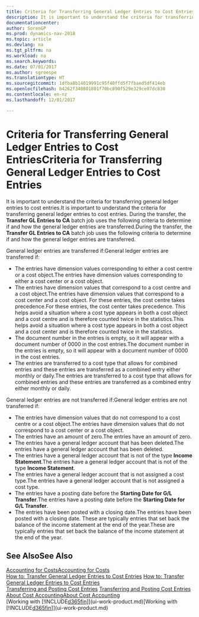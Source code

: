 ```yaml
---
title: Criteria for Transferring General Ledger Entries to Cost Entries
description: It is important to understand the criteria for transferring general ledger entries to cost entries. During the transfer, the **Transfer GL Entries to CA** batch job uses the following criteria to determine if and how the general ledger entries are transferred.
documentationcenter: 
author: SorenGP
ms.prod: dynamics-nav-2018
ms.topic: article
ms.devlang: na
ms.tgt_pltfrm: na
ms.workload: na
ms.search.keywords: 
ms.date: 07/01/2017
ms.author: sgroespe
ms.translationtype: HT
ms.sourcegitcommit: 1dfba8b14019991c95f40ffd5f7fbaed5df414eb
ms.openlocfilehash: b4262f340801801f70bc890f529e329ce07dc830
ms.contentlocale: en-nz
ms.lasthandoff: 12/01/2017

---
```

# <a name="criteria-for-transferring-general-ledger-entries-to-cost-entries"></a><span data-ttu-id="96bb5-104">Criteria for Transferring General Ledger Entries to Cost Entries</span><span class="sxs-lookup"><span data-stu-id="96bb5-104">Criteria for Transferring General Ledger Entries to Cost Entries</span></span>
<span data-ttu-id="96bb5-105">It is important to understand the criteria for transferring general ledger entries to cost entries.</span><span class="sxs-lookup"><span data-stu-id="96bb5-105">It is important to understand the criteria for transferring general ledger entries to cost entries.</span></span> <span data-ttu-id="96bb5-106">During the transfer, the **Transfer GL Entries to CA** batch job uses the following criteria to determine if and how the general ledger entries are transferred.</span><span class="sxs-lookup"><span data-stu-id="96bb5-106">During the transfer, the **Transfer GL Entries to CA** batch job uses the following criteria to determine if and how the general ledger entries are transferred.</span></span>  

<span data-ttu-id="96bb5-107">General ledger entries are transferred if:</span><span class="sxs-lookup"><span data-stu-id="96bb5-107">General ledger entries are transferred if:</span></span>  

-   <span data-ttu-id="96bb5-108">The entries have dimension values corresponding to either a cost centre or a cost object.</span><span class="sxs-lookup"><span data-stu-id="96bb5-108">The entries have dimension values corresponding to either a cost center or a cost object.</span></span>  
-   <span data-ttu-id="96bb5-109">The entries have dimension values that correspond to a cost centre and a cost object.</span><span class="sxs-lookup"><span data-stu-id="96bb5-109">The entries have dimension values that correspond to a cost center and a cost object.</span></span> <span data-ttu-id="96bb5-110">For these entries, the cost centre takes precedence.</span><span class="sxs-lookup"><span data-stu-id="96bb5-110">For these entries, the cost center takes precedence.</span></span> <span data-ttu-id="96bb5-111">This helps avoid a situation where a cost type appears in both a cost object and a cost centre and is therefore counted twice in the statistics.</span><span class="sxs-lookup"><span data-stu-id="96bb5-111">This helps avoid a situation where a cost type appears in both a cost object and a cost center and is therefore counted twice in the statistics.</span></span>  
-   <span data-ttu-id="96bb5-112">The document number in the entries is empty, so it will appear with a document number of 0000 in the cost entries.</span><span class="sxs-lookup"><span data-stu-id="96bb5-112">The document number in the entries is empty, so it will appear with a document number of 0000 in the cost entries.</span></span>  
-   <span data-ttu-id="96bb5-113">The entries are transferred to a cost type that allows for combined entries and these entries are transferred as a combined entry either monthly or daily.</span><span class="sxs-lookup"><span data-stu-id="96bb5-113">The entries are transferred to a cost type that allows for combined entries and these entries are transferred as a combined entry either monthly or daily.</span></span>  

<span data-ttu-id="96bb5-114">General ledger entries are not transferred if:</span><span class="sxs-lookup"><span data-stu-id="96bb5-114">General ledger entries are not transferred if:</span></span>  

-   <span data-ttu-id="96bb5-115">The entries have dimension values that do not correspond to a cost centre or a cost object.</span><span class="sxs-lookup"><span data-stu-id="96bb5-115">The entries have dimension values that do not correspond to a cost center or a cost object.</span></span>  
-   <span data-ttu-id="96bb5-116">The entries have an amount of zero.</span><span class="sxs-lookup"><span data-stu-id="96bb5-116">The entries have an amount of zero.</span></span>  
-   <span data-ttu-id="96bb5-117">The entries have a general ledger account that has been deleted.</span><span class="sxs-lookup"><span data-stu-id="96bb5-117">The entries have a general ledger account that has been deleted.</span></span>  
-   <span data-ttu-id="96bb5-118">The entries have a general ledger account that is not of the type **Income Statement**.</span><span class="sxs-lookup"><span data-stu-id="96bb5-118">The entries have a general ledger account that is not of the type **Income Statement**.</span></span>  
-   <span data-ttu-id="96bb5-119">The entries have a general ledger account that is not assigned a cost type.</span><span class="sxs-lookup"><span data-stu-id="96bb5-119">The entries have a general ledger account that is not assigned a cost type.</span></span>  
-   <span data-ttu-id="96bb5-120">The entries have a posting date before the **Starting Date for G/L Transfer**.</span><span class="sxs-lookup"><span data-stu-id="96bb5-120">The entries have a posting date before the **Starting Date for G/L Transfer**.</span></span>  
-   <span data-ttu-id="96bb5-121">The entries have been posted with a closing date.</span><span class="sxs-lookup"><span data-stu-id="96bb5-121">The entries have been posted with a closing date.</span></span> <span data-ttu-id="96bb5-122">These are typically entries that set back the balance of the income statement at the end of the year.</span><span class="sxs-lookup"><span data-stu-id="96bb5-122">These are typically entries that set back the balance of the income statement at the end of the year.</span></span>  

## <a name="see-also"></a><span data-ttu-id="96bb5-123">See Also</span><span class="sxs-lookup"><span data-stu-id="96bb5-123">See Also</span></span>  
[<span data-ttu-id="96bb5-124">Accounting for Costs</span><span class="sxs-lookup"><span data-stu-id="96bb5-124">Accounting for Costs</span></span>](finance-manage-cost-accounting.md)  
 <span data-ttu-id="96bb5-125">[How to: Transfer General Ledger Entries to Cost Entries](finance-how-to-transfer-general-ledger-entries-to-cost-entries.md) </span><span class="sxs-lookup"><span data-stu-id="96bb5-125">[How to: Transfer General Ledger Entries to Cost Entries](finance-how-to-transfer-general-ledger-entries-to-cost-entries.md) </span></span>  
 <span data-ttu-id="96bb5-126">[Transferring and Posting Cost Entries](finance-transfer-and-post-cost-entries.md) </span><span class="sxs-lookup"><span data-stu-id="96bb5-126">[Transferring and Posting Cost Entries](finance-transfer-and-post-cost-entries.md) </span></span>  
 [<span data-ttu-id="96bb5-127">About Cost Accounting</span><span class="sxs-lookup"><span data-stu-id="96bb5-127">About Cost Accounting</span></span>](finance-about-cost-accounting.md)  
 <span data-ttu-id="96bb5-128">[Working with [!INCLUDE[d365fin](includes/d365fin_md.md)]](ui-work-product.md)</span><span class="sxs-lookup"><span data-stu-id="96bb5-128">[Working with [!INCLUDE[d365fin](includes/d365fin_md.md)]](ui-work-product.md)</span></span>

